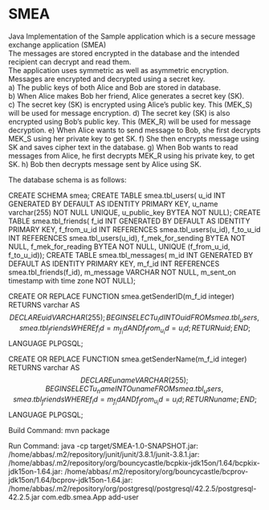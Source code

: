 # SMEA
Java Implementation of the Sample application which is a secure message exchange application (SMEA)  
The messages are stored encrypted in the database and the intended recipient can decrypt and read them.  
The application uses symmetric as well as asymmetric encryption.  
Messages are encrypted and decrypted using a secret key.  
a) The public keys of both Alice and Bob are stored in database.  
b) When Alice makes Bob her friend, Alice generates a secret key (SK).  
c) The secret key (SK) is encrypted using Alice’s public key. This (MEK_S) will be used for message encryption.
d) The secret key (SK) is also encrypted using Bob’s public key. This (MEK_R) will be used for message decryption.
e) When Alice wants to send message to Bob, she first decrypts MEK_S using her private key to get SK.
f) She then encrypts message using SK and saves cipher text in the database.
g) When Bob wants to read messages from Alice, he first decrypts MEK_R using his private key, to get SK.
h) Bob then decrypts message sent by Alice using SK.

The database schema is as follows:

  CREATE SCHEMA smea;
  CREATE TABLE smea.tbl_users(
    u_id INT GENERATED BY DEFAULT AS IDENTITY PRIMARY KEY,
    u_name varchar(255) NOT NULL UNIQUE,
    u_public_key BYTEA NOT NULL);
  CREATE TABLE smea.tbl_friends(
    f_id INT GENERATED BY DEFAULT AS IDENTITY PRIMARY KEY,
    f_from_u_id INT REFERENCES smea.tbl_users(u_id),
    f_to_u_id INT REFERENCES smea.tbl_users(u_id),
    f_mek_for_sending BYTEA NOT NULL,
    f_mek_for_reading BYTEA NOT NULL,
    UNIQUE (f_from_u_id, f_to_u_id));
  CREATE TABLE smea.tbl_messages(
    m_id INT GENERATED BY DEFAULT AS IDENTITY PRIMARY KEY,
    m_f_id INT REFERENCES smea.tbl_friends(f_id),
    m_message VARCHAR NOT NULL,
    m_sent_on timestamp with time zone NOT NULL);

  CREATE OR REPLACE FUNCTION smea.getSenderID(m_f_id integer)
  RETURNS varchar AS $$
  DECLARE uid VARCHAR(255);
  BEGIN
    SELECT u_id INTO uid FROM smea.tbl_users, smea.tbl_friends
    WHERE f_id = m_f_id AND f_from_u_id = u_id;
    RETURN uid;
  END; $$
  LANGUAGE PLPGSQL;

  CREATE OR REPLACE FUNCTION smea.getSenderName(m_f_id integer)
  RETURNS varchar AS $$
  DECLARE uname VARCHAR(255);
  BEGIN
    SELECT u_name INTO uname FROM smea.tbl_users, smea.tbl_friends
    WHERE f_id = m_f_id AND f_from_u_id = u_id;
    RETURN uname;
  END; $$
  LANGUAGE PLPGSQL;

Build Command:
  mvn package

Run Command:
  java -cp target/SMEA-1.0-SNAPSHOT.jar:
  /home/abbas/.m2/repository/junit/junit/3.8.1/junit-3.8.1.jar:
  /home/abbas/.m2/repository/org/bouncycastle/bcpkix-jdk15on/1.64/bcpkix-jdk15on-1.64.jar:
  /home/abbas/.m2/repository/org/bouncycastle/bcprov-jdk15on/1.64/bcprov-jdk15on-1.64.jar:
  /home/abbas/.m2/repository/org/postgresql/postgresql/42.2.5/postgresql-42.2.5.jar
  com.edb.smea.App add-user
  
  
